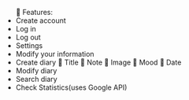 <ul>
	Features:
   <li>	Create account</li>
   <li>	Log in</li>
   <li>	Log out</li>
   <li>	Settings</li>
   <li>	Modify your information</li>
   <li>Create diary
    	Title
    	Note
    	Image
     Mood
    	Date</li>
   <li>	Modify diary</li>
   <li>	Search diary</li>
   <li>	Check Statistics(uses Google API)</li>
<ul>
